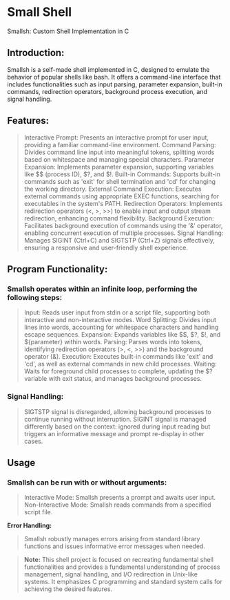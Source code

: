 # Small Shell

Smallsh: Custom Shell Implementation in C

## Introduction:
Smallsh is a self-made shell implemented in C, designed to emulate the behavior of popular shells like bash. It offers a command-line interface that includes functionalities such as input parsing, parameter expansion, built-in commands, redirection operators, background process execution, and signal handling.

## Features:
> Interactive Prompt: Presents an interactive prompt for user input, providing a familiar command-line environment.
> Command Parsing: Divides command line input into meaningful tokens, splitting words based on whitespace and managing special characters.
> Parameter Expansion: Implements parameter expansion, supporting variables like $$ (process ID), $?, and $!.
> Built-in Commands: Supports built-in commands such as 'exit' for shell termination and 'cd' for changing the working directory.
> External Command Execution: Executes external commands using appropriate EXEC functions, searching for executables in the system's PATH.
> Redirection Operators: Implements redirection operators (<, >, >>) to enable input and output stream redirection, enhancing command flexibility.
> Background Execution: Facilitates background execution of commands using the '&' operator, enabling concurrent execution of multiple processes.
> Signal Handling: Manages SIGINT (Ctrl+C) and SIGTSTP (Ctrl+Z) signals effectively, ensuring a responsive and user-friendly shell experience.

## Program Functionality:
### Smallsh operates within an infinite loop, performing the following steps:

> Input: Reads user input from stdin or a script file, supporting both interactive and non-interactive modes.
> Word Splitting: Divides input lines into words, accounting for whitespace characters and handling escape sequences.
> Expansion: Expands variables like $$, $?, $!, and ${parameter} within words.
> Parsing: Parses words into tokens, identifying redirection operators (>, <, >>) and the background operator (&).
> Execution: Executes built-in commands like 'exit' and 'cd', as well as external commands in new child processes.
> Waiting: Waits for foreground child processes to complete, updating the $? variable with exit status, and manages background processes.

### Signal Handling:
> SIGTSTP signal is disregarded, allowing background processes to continue running without interruption.
> SIGINT signal is managed differently based on the context: ignored during input reading but triggers an informative message and prompt re-display in other cases.

## Usage
### Smallsh can be run with or without arguments:

> Interactive Mode: Smallsh presents a prompt and awaits user input.
> Non-Interactive Mode: Smallsh reads commands from a specified script file.

**Error Handling:**
> Smallsh robustly manages errors arising from standard library functions and issues informative error messages when needed.

> **Note:**
> This shell project is focused on recreating fundamental shell functionalities and provides a fundamental understanding of process management, signal handling, and I/O redirection in Unix-like systems. It emphasizes C programming and standard system calls for achieving the desired features.
